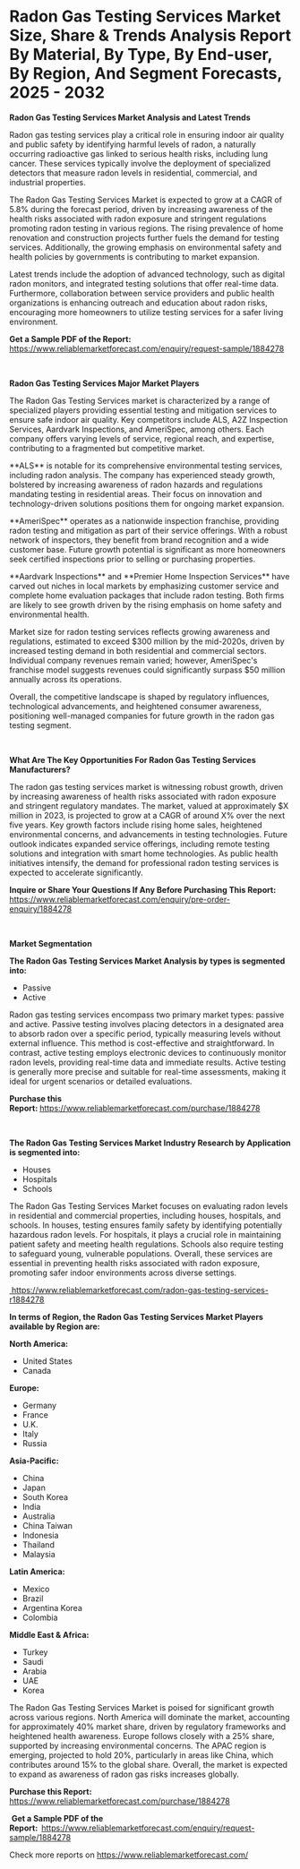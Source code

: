 <p><h1>Radon Gas Testing Services Market Size, Share & Trends Analysis Report By Material, By Type, By End-user, By Region, And Segment Forecasts, 2025 - 2032</h1></p><p><strong>Radon Gas Testing Services Market Analysis and Latest Trends</strong></p>
<p><p>Radon gas testing services play a critical role in ensuring indoor air quality and public safety by identifying harmful levels of radon, a naturally occurring radioactive gas linked to serious health risks, including lung cancer. These services typically involve the deployment of specialized detectors that measure radon levels in residential, commercial, and industrial properties. </p><p>The Radon Gas Testing Services Market is expected to grow at a CAGR of 5.8% during the forecast period, driven by increasing awareness of the health risks associated with radon exposure and stringent regulations promoting radon testing in various regions. The rising prevalence of home renovation and construction projects further fuels the demand for testing services. Additionally, the growing emphasis on environmental safety and health policies by governments is contributing to market expansion. </p><p>Latest trends include the adoption of advanced technology, such as digital radon monitors, and integrated testing solutions that offer real-time data. Furthermore, collaboration between service providers and public health organizations is enhancing outreach and education about radon risks, encouraging more homeowners to utilize testing services for a safer living environment.</p></p>
<p><strong>Get a Sample PDF of the Report:&nbsp;</strong> <a href="https://www.reliablemarketforecast.com/enquiry/request-sample/1884278?utm_campaign=2749&utm_medium=2&utm_source=Github&utm_content=ia&utm_term=28032025&utm_id=radon-gas-testing-services">https://www.reliablemarketforecast.com/enquiry/request-sample/1884278</a></p>
<p>&nbsp;</p>
<p><strong>Radon Gas Testing Services Major Market Players</strong></p>
<p><p>The Radon Gas Testing Services market is characterized by a range of specialized players providing essential testing and mitigation services to ensure safe indoor air quality. Key competitors include ALS, A2Z Inspection Services, Aardvark Inspections, and AmeriSpec, among others. Each company offers varying levels of service, regional reach, and expertise, contributing to a fragmented but competitive market.</p><p>**ALS** is notable for its comprehensive environmental testing services, including radon analysis. The company has experienced steady growth, bolstered by increasing awareness of radon hazards and regulations mandating testing in residential areas. Their focus on innovation and technology-driven solutions positions them for ongoing market expansion.</p><p>**AmeriSpec** operates as a nationwide inspection franchise, providing radon testing and mitigation as part of their service offerings. With a robust network of inspectors, they benefit from brand recognition and a wide customer base. Future growth potential is significant as more homeowners seek certified inspections prior to selling or purchasing properties.</p><p>**Aardvark Inspections** and **Premier Home Inspection Services** have carved out niches in local markets by emphasizing customer service and complete home evaluation packages that include radon testing. Both firms are likely to see growth driven by the rising emphasis on home safety and environmental health.</p><p>Market size for radon testing services reflects growing awareness and regulations, estimated to exceed $300 million by the mid-2020s, driven by increased testing demand in both residential and commercial sectors. Individual company revenues remain varied; however, AmeriSpec's franchise model suggests revenues could significantly surpass $50 million annually across its operations.</p><p>Overall, the competitive landscape is shaped by regulatory influences, technological advancements, and heightened consumer awareness, positioning well-managed companies for future growth in the radon gas testing segment.</p></p>
<p>&nbsp;</p>
<p><strong>What Are The Key Opportunities For Radon Gas Testing Services Manufacturers?</strong></p>
<p><p>The radon gas testing services market is witnessing robust growth, driven by increasing awareness of health risks associated with radon exposure and stringent regulatory mandates. The market, valued at approximately $X million in 2023, is projected to grow at a CAGR of around X% over the next five years. Key growth factors include rising home sales, heightened environmental concerns, and advancements in testing technologies. Future outlook indicates expanded service offerings, including remote testing solutions and integration with smart home technologies. As public health initiatives intensify, the demand for professional radon testing services is expected to accelerate significantly.</p></p>
<p><strong>Inquire or Share Your Questions If Any Before Purchasing This Report:</strong> <a href="https://www.reliablemarketforecast.com/enquiry/pre-order-enquiry/1884278?utm_campaign=2749&utm_medium=2&utm_source=Github&utm_content=ia&utm_term=28032025&utm_id=radon-gas-testing-services">https://www.reliablemarketforecast.com/enquiry/pre-order-enquiry/1884278</a></p>
<p>&nbsp;</p>
<p><strong>Market Segmentation</strong></p>
<p><strong>The Radon Gas Testing Services Market Analysis by types is segmented into:</strong></p>
<p><ul><li>Passive</li><li>Active</li></ul></p>
<p><p>Radon gas testing services encompass two primary market types: passive and active. Passive testing involves placing detectors in a designated area to absorb radon over a specific period, typically measuring levels without external influence. This method is cost-effective and straightforward. In contrast, active testing employs electronic devices to continuously monitor radon levels, providing real-time data and immediate results. Active testing is generally more precise and suitable for real-time assessments, making it ideal for urgent scenarios or detailed evaluations.</p></p>
<p><strong>Purchase this Report:&nbsp;</strong><a href="https://www.reliablemarketforecast.com/purchase/1884278?utm_campaign=2749&utm_medium=2&utm_source=Github&utm_content=ia&utm_term=28032025&utm_id=radon-gas-testing-services">https://www.reliablemarketforecast.com/purchase/1884278</a></p>
<p>&nbsp;</p>
<p><strong>The Radon Gas Testing Services Market Industry Research by Application is segmented into:</strong></p>
<p><ul><li>Houses</li><li>Hospitals</li><li>Schools</li></ul></p>
<p><p>The Radon Gas Testing Services Market focuses on evaluating radon levels in residential and commercial properties, including houses, hospitals, and schools. In houses, testing ensures family safety by identifying potentially hazardous radon levels. For hospitals, it plays a crucial role in maintaining patient safety and meeting health regulations. Schools also require testing to safeguard young, vulnerable populations. Overall, these services are essential in preventing health risks associated with radon exposure, promoting safer indoor environments across diverse settings.</p></p>
<p><a href="https://www.reliablemarketforecast.com/radon-gas-testing-services-r1884278?utm_campaign=2749&utm_medium=2&utm_source=Github&utm_content=ia&utm_term=28032025&utm_id=radon-gas-testing-services">&nbsp;https://www.reliablemarketforecast.com/radon-gas-testing-services-r1884278</a></p>
<p><strong>In terms of Region, the Radon Gas Testing Services Market Players available by Region are:</strong></p>
<p>
    <p> <strong> North America: </strong>
        <ul>
            <li>United States</li>
            <li>Canada</li>
        </ul>
        </p> 
    <p> <strong> Europe: </strong>
        <ul>
            <li>Germany</li>
            <li>France</li>
            <li>U.K.</li>
            <li>Italy</li>
            <li>Russia</li>
        </ul>
        </p> 
    <p> <strong> Asia-Pacific: </strong>
        <ul>
            <li>China</li>
            <li>Japan</li>
            <li>South Korea</li>
            <li>India</li>
            <li>Australia</li>
            <li>China Taiwan</li>
            <li>Indonesia</li>
            <li>Thailand</li>
            <li>Malaysia</li>
        </ul>
        </p> 
    <p> <strong> Latin America: </strong>
        <ul>
            <li>Mexico</li>
            <li>Brazil</li>
            <li>Argentina Korea</li>
            <li>Colombia</li>
        </ul>
        </p> 
    <p> <strong> Middle East & Africa: </strong>
        <ul>
            <li>Turkey</li>
            <li>Saudi</li>
            <li>Arabia</li>
            <li>UAE</li>
            <li>Korea</li>
        </ul>
    </p>
    </p>
<p><p>The Radon Gas Testing Services Market is poised for significant growth across various regions. North America will dominate the market, accounting for approximately 40% market share, driven by regulatory frameworks and heightened health awareness. Europe follows closely with a 25% share, supported by increasing environmental concerns. The APAC region is emerging, projected to hold 20%, particularly in areas like China, which contributes around 15% to the global share. Overall, the market is expected to expand as awareness of radon gas risks increases globally.</p></p>
<p><strong>Purchase this Report: </strong><a href="https://www.reliablemarketforecast.com/purchase/1884278?utm_campaign=2749&utm_medium=2&utm_source=Github&utm_content=ia&utm_term=28032025&utm_id=radon-gas-testing-services">https://www.reliablemarketforecast.com/purchase/1884278</a></p>
<p>&nbsp;<strong>Get a Sample PDF of the Report:&nbsp;&nbsp;</strong><a href="https://www.reliablemarketforecast.com/enquiry/request-sample/1884278?utm_campaign=2749&utm_medium=2&utm_source=Github&utm_content=ia&utm_term=28032025&utm_id=radon-gas-testing-services">https://www.reliablemarketforecast.com/enquiry/request-sample/1884278</a></p>
<p><strong></strong></p>
<p>Check more reports on <a href="https://www.reliablemarketforecast.com/?utm_campaign=2749&utm_medium=2&utm_source=Github&utm_content=ia&utm_term=28032025&utm_id=radon-gas-testing-services">https://www.reliablemarketforecast.com/</a></p>